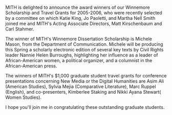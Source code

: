 MITH is delighted to announce the award winners of our Winnemore Scholarship and Travel Grants for 2005-2006, who were recently selected by a committee on which Katie King, Jo Paoletti, and Martha Nell Smith joined me and MITH's Acting Associate Directors, Matt Kirschenbaum and Carl Stahmer.

The winner of MITH's Winnemore Dissertation Scholarship is Michele Mason, from the Department of Communication. Michele will be producing this Spring a scholarly electronic edition of several key texts by Civil Rights leader Nannie Helen Burroughs, highlighting her influence as a leader of African-American women, a political organizer, and a columnist in the African-American press.

The winners of MITH's \$1,000 graduate student travel grants for conference presentations concerning New Media or the Digital Humanities are Asim Ali (American Studies), Sylvia Mejia (Comparative Literature), Marc Ruppel (English), and co-presenters, Kimberlee Staking and Nikki Ayana Stewart( Women Studies).

I hope you'll join me in congratulating these outstanding graduate students.